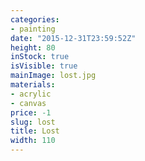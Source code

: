 ```yaml
---
categories:
- painting
date: "2015-12-31T23:59:52Z"
height: 80
inStock: true
isVisible: true
mainImage: lost.jpg
materials:
- acrylic
- canvas
price: -1
slug: lost
title: Lost
width: 110
---
```



